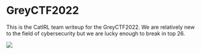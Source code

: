 # GreyCTF2022

This is the CatIRL team writeup for the GreyCTF2022. We are relatively new to the field of cybersecurity but we are lucky enough to break in top 26.

<img src="https://i.imgur.com/HDAisRu.png">